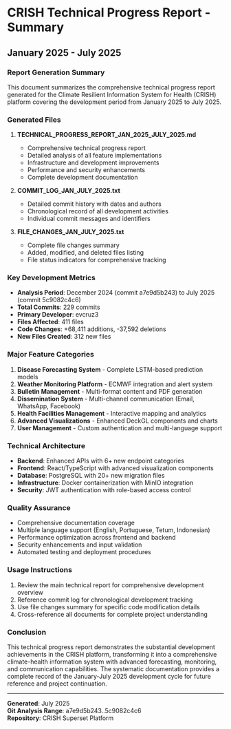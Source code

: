 # CRISH Technical Progress Report - Summary
## January 2025 - July 2025

### Report Generation Summary

This document summarizes the comprehensive technical progress report generated for the Climate Resilient Information System for Health (CRISH) platform covering the development period from January 2025 to July 2025.

### Generated Files

1. **TECHNICAL_PROGRESS_REPORT_JAN_2025_JULY_2025.md**
   - Comprehensive technical progress report
   - Detailed analysis of all feature implementations
   - Infrastructure and development improvements
   - Performance and security enhancements
   - Complete development documentation

2. **COMMIT_LOG_JAN_JULY_2025.txt**
   - Detailed commit history with dates and authors
   - Chronological record of all development activities
   - Individual commit messages and identifiers

3. **FILE_CHANGES_JAN_JULY_2025.txt**
   - Complete file changes summary
   - Added, modified, and deleted files listing
   - File status indicators for comprehensive tracking

### Key Development Metrics

- **Analysis Period**: December 2024 (commit a7e9d5b243) to July 2025 (commit 5c9082c4c6)
- **Total Commits**: 229 commits
- **Primary Developer**: evcruz3
- **Files Affected**: 411 files
- **Code Changes**: +68,411 additions, -37,592 deletions
- **New Files Created**: 312 new files

### Major Feature Categories

1. **Disease Forecasting System** - Complete LSTM-based prediction models
2. **Weather Monitoring Platform** - ECMWF integration and alert system
3. **Bulletin Management** - Multi-format content and PDF generation
4. **Dissemination System** - Multi-channel communication (Email, WhatsApp, Facebook)
5. **Health Facilities Management** - Interactive mapping and analytics
6. **Advanced Visualizations** - Enhanced DeckGL components and charts
7. **User Management** - Custom authentication and multi-language support

### Technical Architecture

- **Backend**: Enhanced APIs with 6+ new endpoint categories
- **Frontend**: React/TypeScript with advanced visualization components
- **Database**: PostgreSQL with 20+ new migration files
- **Infrastructure**: Docker containerization with MinIO integration
- **Security**: JWT authentication with role-based access control

### Quality Assurance

- Comprehensive documentation coverage
- Multiple language support (English, Portuguese, Tetum, Indonesian)
- Performance optimization across frontend and backend
- Security enhancements and input validation
- Automated testing and deployment procedures

### Usage Instructions

1. Review the main technical report for comprehensive development overview
2. Reference commit log for chronological development tracking
3. Use file changes summary for specific code modification details
4. Cross-reference all documents for complete project understanding

### Conclusion

This technical progress report demonstrates the substantial development achievements in the CRISH platform, transforming it into a comprehensive climate-health information system with advanced forecasting, monitoring, and communication capabilities. The systematic documentation provides a complete record of the January-July 2025 development cycle for future reference and project continuation.

---
**Generated**: July 2025  
**Git Analysis Range**: a7e9d5b243..5c9082c4c6  
**Repository**: CRISH Superset Platform 